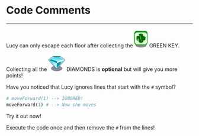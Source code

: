 # Code Comments
***

Lucy can only escape each floor after collecting the !["Green Key"](/lucy/dev/game/assets/tiles/tileITEM.png) GREEN KEY.

Collecting all the !["Green Key"](/lucy/dev/game/assets/tiles/tileDIAMOND.png) DIAMONDS is **optional** but will give you more points!

Have you noticed that Lucy ignores lines that start with the `#` symbol?

```python
# moveForward(1) --> IGNORED!
moveForward(1) # --> Now she moves
```

Try it out now!

Execute the code once and then remove the `#` from the lines!
